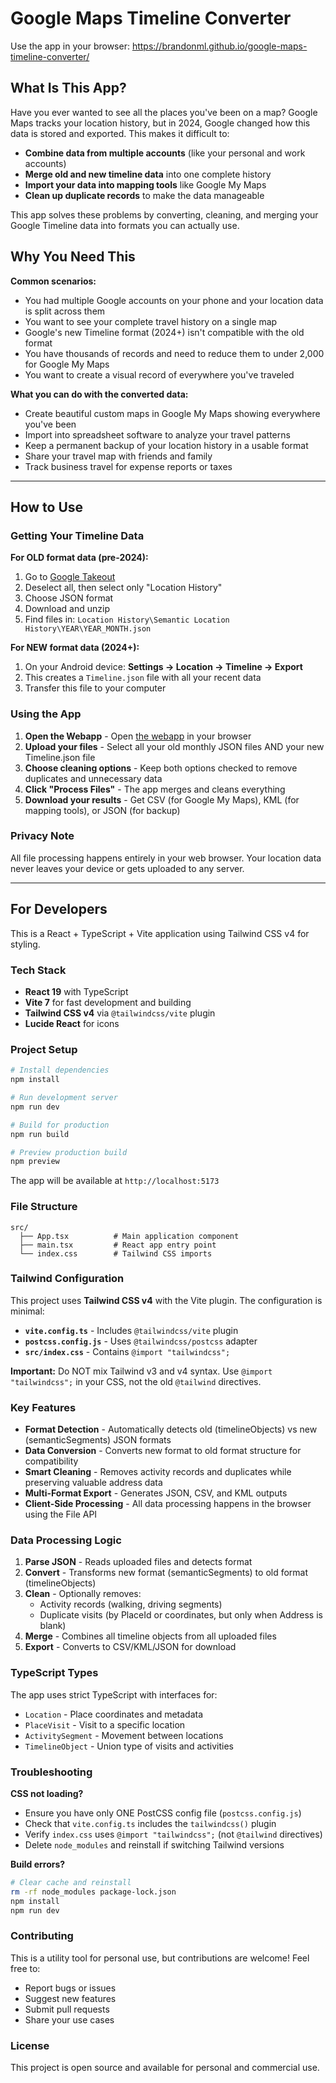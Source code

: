 # Google Maps Timeline Converter

Use the app in your browser: https://brandonml.github.io/google-maps-timeline-converter/

## What Is This App?

Have you ever wanted to see all the places you've been on a map? Google Maps tracks your location history, but in 2024, Google changed how this data is stored and exported. This makes it difficult to:

- **Combine data from multiple accounts** (like your personal and work accounts)
- **Merge old and new timeline data** into one complete history
- **Import your data into mapping tools** like Google My Maps
- **Clean up duplicate records** to make the data manageable

This app solves these problems by converting, cleaning, and merging your Google Timeline data into formats you can actually use.

## Why You Need This

**Common scenarios:**

- You had multiple Google accounts on your phone and your location data is split across them
- You want to see your complete travel history on a single map
- Google's new Timeline format (2024+) isn't compatible with the old format
- You have thousands of records and need to reduce them to under 2,000 for Google My Maps
- You want to create a visual record of everywhere you've traveled

**What you can do with the converted data:**

- Create beautiful custom maps in Google My Maps showing everywhere you've been
- Import into spreadsheet software to analyze your travel patterns
- Keep a permanent backup of your location history in a usable format
- Share your travel map with friends and family
- Track business travel for expense reports or taxes

---

## How to Use

### Getting Your Timeline Data

**For OLD format data (pre-2024):**

1. Go to [Google Takeout](https://takeout.google.com/)
2. Deselect all, then select only "Location History"
3. Choose JSON format
4. Download and unzip
5. Find files in: `Location History\Semantic Location History\YEAR\YEAR_MONTH.json`

**For NEW format data (2024+):**

1. On your Android device: **Settings → Location → Timeline → Export**
2. This creates a `Timeline.json` file with all your recent data
3. Transfer this file to your computer

### Using the App

1. **Open the Webapp** - Open [the webapp](https://brandonml.github.io/google-maps-timeline-converter/) in your browser
2. **Upload your files** - Select all your old monthly JSON files AND your new Timeline.json file
3. **Choose cleaning options** - Keep both options checked to remove duplicates and unnecessary data
4. **Click "Process Files"** - The app merges and cleans everything
5. **Download your results** - Get CSV (for Google My Maps), KML (for mapping tools), or JSON (for backup)

### Privacy Note

All file processing happens entirely in your web browser. Your location data never leaves your device or gets uploaded to any server.

---

## For Developers

This is a React + TypeScript + Vite application using Tailwind CSS v4 for styling.

### Tech Stack

- **React 19** with TypeScript
- **Vite 7** for fast development and building
- **Tailwind CSS v4** via `@tailwindcss/vite` plugin
- **Lucide React** for icons

### Project Setup

```bash
# Install dependencies
npm install

# Run development server
npm run dev

# Build for production
npm run build

# Preview production build
npm preview
```

The app will be available at `http://localhost:5173`

### File Structure

```
src/
  ├── App.tsx          # Main application component
  ├── main.tsx         # React app entry point
  └── index.css        # Tailwind CSS imports
```

### Tailwind Configuration

This project uses **Tailwind CSS v4** with the Vite plugin. The configuration is minimal:

- **`vite.config.ts`** - Includes `@tailwindcss/vite` plugin
- **`postcss.config.js`** - Uses `@tailwindcss/postcss` adapter
- **`src/index.css`** - Contains `@import "tailwindcss";`

**Important:** Do NOT mix Tailwind v3 and v4 syntax. Use `@import "tailwindcss";` in your CSS, not the old `@tailwind` directives.

### Key Features

- **Format Detection** - Automatically detects old (timelineObjects) vs new (semanticSegments) JSON formats
- **Data Conversion** - Converts new format to old format structure for compatibility
- **Smart Cleaning** - Removes activity records and duplicates while preserving valuable address data
- **Multi-Format Export** - Generates JSON, CSV, and KML outputs
- **Client-Side Processing** - All data processing happens in the browser using the File API

### Data Processing Logic

1. **Parse JSON** - Reads uploaded files and detects format
2. **Convert** - Transforms new format (semanticSegments) to old format (timelineObjects)
3. **Clean** - Optionally removes:
   - Activity records (walking, driving segments)
   - Duplicate visits (by PlaceId or coordinates, but only when Address is blank)
4. **Merge** - Combines all timeline objects from all uploaded files
5. **Export** - Converts to CSV/KML/JSON for download

### TypeScript Types

The app uses strict TypeScript with interfaces for:

- `Location` - Place coordinates and metadata
- `PlaceVisit` - Visit to a specific location
- `ActivitySegment` - Movement between locations
- `TimelineObject` - Union type of visits and activities

### Troubleshooting

**CSS not loading?**

- Ensure you have only ONE PostCSS config file (`postcss.config.js`)
- Check that `vite.config.ts` includes the `tailwindcss()` plugin
- Verify `index.css` uses `@import "tailwindcss";` (not `@tailwind` directives)
- Delete `node_modules` and reinstall if switching Tailwind versions

**Build errors?**

```bash
# Clear cache and reinstall
rm -rf node_modules package-lock.json
npm install
npm run dev
```

### Contributing

This is a utility tool for personal use, but contributions are welcome! Feel free to:

- Report bugs or issues
- Suggest new features
- Submit pull requests
- Share your use cases

### License

This project is open source and available for personal and commercial use.
